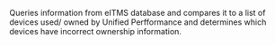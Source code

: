 Queries information from eITMS database and compares it to a list of devices used/ owned by Unified Perfformance and determines which devices have incorrect ownership information.
